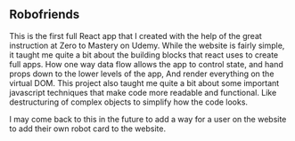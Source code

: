 ## Robofriends

This is the first full React app that I created with the help of the great instruction at Zero to Mastery on Udemy. While the website is fairly simple, it taught me quite a bit about the building blocks that react uses to create full apps. How one way data flow allows the app to control state, and hand props down to the lower levels of the app, And render everything on the virtual DOM. This project also taught me quite a bit about some important javascript techniques that make code more readable and functional. Like destructuring of complex objects to simplify how the code looks.

I may come back to this in the future to add a way for a user on the website to add their own robot card to the website.
